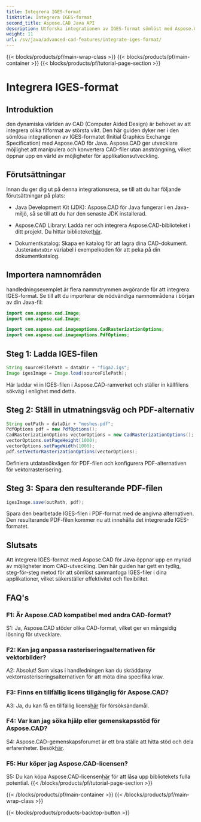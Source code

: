 ```yaml
---
title: Integrera IGES-format
linktitle: Integrera IGES-format
second_title: Aspose.CAD Java API
description: Utforska integrationen av IGES-format sömlöst med Aspose.CAD för Java. Följ vår steg-för-steg-guide och utnyttja kraften i Aspose.CAD för att höja din erfarenhet av CAD-utveckling.
weight: 11
url: /sv/java/advanced-cad-features/integrate-iges-format/
---
```


{{< blocks/products/pf/main-wrap-class >}}
{{< blocks/products/pf/main-container >}}
{{< blocks/products/pf/tutorial-page-section >}}

# Integrera IGES-format

## Introduktion

den dynamiska världen av CAD (Computer Aided Design) är behovet av att integrera olika filformat av största vikt. Den här guiden dyker ner i den sömlösa integrationen av IGES-formatet (Initial Graphics Exchange Specification) med Aspose.CAD för Java. Aspose.CAD ger utvecklare möjlighet att manipulera och konvertera CAD-filer utan ansträngning, vilket öppnar upp en värld av möjligheter för applikationsutveckling.

## Förutsättningar

Innan du ger dig ut på denna integrationsresa, se till att du har följande förutsättningar på plats:

- Java Development Kit (JDK): Aspose.CAD för Java fungerar i en Java-miljö, så se till att du har den senaste JDK installerad.

-  Aspose.CAD Library: Ladda ner och integrera Aspose.CAD-biblioteket i ditt projekt. Du hittar biblioteket[här](https://releases.aspose.com/cad/java/).

-  Dokumentkatalog: Skapa en katalog för att lagra dina CAD-dokument. Justera`dataDir` variabel i exempelkoden för att peka på din dokumentkatalog.

## Importera namnområden

handledningsexemplet är flera namnutrymmen avgörande för att integrera IGES-format. Se till att du importerar de nödvändiga namnområdena i början av din Java-fil:

```java
import com.aspose.cad.Image;
import com.aspose.cad.Image;

import com.aspose.cad.imageoptions.CadRasterizationOptions;
import com.aspose.cad.imageoptions.PdfOptions;
```

## Steg 1: Ladda IGES-filen

```java
String sourceFilePath = dataDir + "figa2.igs";
Image igesImage = Image.load(sourceFilePath);
```

Här laddar vi in IGES-filen i Aspose.CAD-ramverket och ställer in källfilens sökväg i enlighet med detta.

## Steg 2: Ställ in utmatningsväg och PDF-alternativ

```java
String outPath = dataDir + "meshes.pdf";
PdfOptions pdf = new PdfOptions();
CadRasterizationOptions vectorOptions = new CadRasterizationOptions();
vectorOptions.setPageHeight(1000);
vectorOptions.setPageWidth(1000);
pdf.setVectorRasterizationOptions(vectorOptions);
```

Definiera utdatasökvägen för PDF-filen och konfigurera PDF-alternativen för vektorrasterisering.

## Steg 3: Spara den resulterande PDF-filen

```java
igesImage.save(outPath, pdf);
```

Spara den bearbetade IGES-filen i PDF-format med de angivna alternativen. Den resulterande PDF-filen kommer nu att innehålla det integrerade IGES-formatet.

## Slutsats

Att integrera IGES-format med Aspose.CAD för Java öppnar upp en myriad av möjligheter inom CAD-utveckling. Den här guiden har gett en tydlig, steg-för-steg metod för att sömlöst sammanfoga IGES-filer i dina applikationer, vilket säkerställer effektivitet och flexibilitet.

## FAQ's

### F1: Är Aspose.CAD kompatibel med andra CAD-format?

S1: Ja, Aspose.CAD stöder olika CAD-format, vilket ger en mångsidig lösning för utvecklare.

### F2: Kan jag anpassa rasteriseringsalternativen för vektorbilder?

A2: Absolut! Som visas i handledningen kan du skräddarsy vektorrasteriseringsalternativen för att möta dina specifika krav.

### F3: Finns en tillfällig licens tillgänglig för Aspose.CAD?

 A3: Ja, du kan få en tillfällig licens[här](https://purchase.aspose.com/temporary-license/) för försöksändamål.

### F4: Var kan jag söka hjälp eller gemenskapsstöd för Aspose.CAD?

 S4: Aspose.CAD-gemenskapsforumet är ett bra ställe att hitta stöd och dela erfarenheter. Besök[här](https://forum.aspose.com/c/cad/19).

### F5: Hur köper jag Aspose.CAD-licensen?

 S5: Du kan köpa Aspose.CAD-licensen[här](https://purchase.aspose.com/buy) för att låsa upp bibliotekets fulla potential.
{{< /blocks/products/pf/tutorial-page-section >}}

{{< /blocks/products/pf/main-container >}}
{{< /blocks/products/pf/main-wrap-class >}}

{{< blocks/products/products-backtop-button >}}
